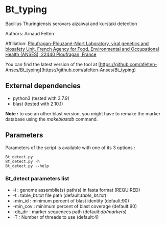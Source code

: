 # Bt_typing

Bacillus Thuringiensis serovars aizaiwai and kurstaki detection


Authors: Arnaud Felten

Affiliation: [Ploufragan-Plouzané-Niort Laboratory, viral genetics and biosafety Unit, French Agency for Food, Environmental and Occupational Health (ANSES), 22440 Ploufragan, France](https://www.anses.fr/en/content/ploufragan-plouzan%C3%A9-niort-laboratory)

You can find the latest version of the tool at [https://github.com/afelten-Anses/Bt_typing](https://github.com/afelten-Anses/Bt_typing)


## External dependencies

* python3 (tested with 3.7.9)
* blast (tested with 2.10.1) 

**Note :** to use an other blast version, you might have to remake the marker database using the *makeblastdb* command. 


## Parameters

Parameters of the script is available with one of its 3 options :

	Bt_detect.py
	Bt_detect.py -h
	Bt_detect.py --help
	
### Bt_detect parameters list

* -i : genome assemblie(s) path(s) in fasta format (REQUIRED)
* -t : table_bt.txt file path (default:*table_bt.txt*)
* -min_id : minimum percent of blast identity (default:90)
* -min_cov : minimum percent of blast coverage (default:90)
* -db_dir : marker sequences path (default:*db/markers*)
* -T : Number of threads to use (default:4)


